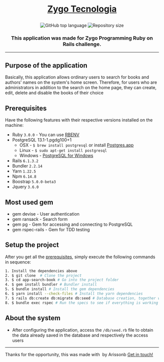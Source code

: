 <h1 align="center">

[Zygo Tecnologia](https://github.com/zygotecnologia)
    
</h1>

<p align="center">
  <img alt="GitHub top language" src="https://img.shields.io/github/languages/top/arissonb/app-search-book">
  <img alt="Repository size" src="https://img.shields.io/github/repo-size/arissonb/app-search-book">

<h3 align="center">
 This application was made for Zygo Programming Ruby on Rails challenge.
</h3>


---

## Purpose of the application
Basically, this application allows ordinary users to search for books and authors' names on the system's home screen. Therefore, for users who are administrators in addition to the search on the home page, they can create, edit, delete and disable the books of their choice

## Prerequisites

Have the following features with their respective versions installed on the machine:

- Ruby `3.0.0` - You can use [RBENV](https://github.com/rbenv/rbenv)
- PostgreSQL 13.1-1.pgdg100+1
  - OSX - `$ brew install postgresql` or install [Postgres.app](http://postgresapp.com/)
  - Linux - `$ sudo apt-get install postgresql`
  - Windows - [PostgreSQL for Windows](http://www.postgresql.org/download/windows/)
- Rails `6.1.3.2`
- Bundler `2.2.14`
- Yarn `1.22.5`
- Npm `6.14.8`
- Boostrap `5.0.0-beta3`
- Jquery `3.6.0`


## Most used gem
- gem devise - User authentication 
- gem ransack - Search form
- gem pg - Gem for accessing and connecting to PostgreSQL
- gem rspec-rails - Gem for TDD testing

## Setup the project

After you get all the [prerequisites](#prerequisites), simply execute the following commands in sequence:

```bash
1. Install the dependencies above
2. $ git clone  # Clone the project
3. $ cd app-search-book # Go into the project folder
4. $ gem install bundler # Bundler install
5. $ bundle install # Install the gem dependencies
6. $ yarn install --check-files # Install the yarn dependencies
7. $ rails db:create db:migrate db:seed # Database creation, together with tables and data population
8. $ bundle exec rspec # Run the specs to see if everything is working fine
```

## About the system
- After configuring the application, access the `/db/seed.rb` file to obtain the data already saved in the database and respectively the access users

---

Thanks for the opportunity, this was made with &nbsp;by Arissonb [Get in touch!](https://www.linkedin.com/in/arissonb/)

